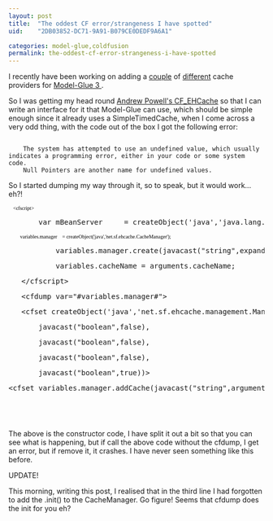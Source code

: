 ```yaml
---
layout: post
title:  "The oddest CF error/strangeness I have spotted"
uid:	"2DB03852-DC71-9A91-B079CE0DEDF9A6A1"

categories: model-glue,coldfusion
permalink: the-oddest-cf-error-strangeness-i-have-spotted
---
```

<p>I recently have been working on adding a <a title="Stake Five   ::  Memory-sensitive Caching for CF" href="http://blogs.sanmathi.org/ashwin/2006/07/01/memory-sensitive-caching-for-cf/">couple</a> of <a title="Exception" href="http://www.infoaccelerator.net/index.cfm?event=showEntry&amp;entryId=5F0448E1-FF30-C9A3-AD26173857DBC0E1">different</a> cache providers for <a title="The Model-Glue Framework" href="http://www.model-glue.com/coldfusion.cfm">Model-Glue 3
</a>.</p>
<p>
So I was getting my head round <a title="Exception" href="http://www.infoaccelerator.net/index.cfm?event=showEntry&amp;entryId=5F0448E1-FF30-C9A3-AD26173857DBC0E1">Andrew Powell's CF_EHCache</a> so that I can write an interface for it that Model-Glue can use, which should be simple enough since it already uses a SimpleTimedCache, when I come across a very odd thing, with the code out of the box I got the following error:
</p>
<p>
<code>
	The system has attempted to use an undefined value, which usually indicates a programming error, either in your code or some system code.
	Null Pointers are another name for undefined values.
</code></p>
<p><code></code>
So I started dumping my way through it, so to speak, but it would work...
eh?!</p>
<pre><span style="color: #555555; font-family: -webkit-monospace; font-size: 9px; white-space: normal;"><span style="white-space: pre;">	</span><span style="color: #000000; font-family: Verdana; font-size: 10px; white-space: pre;">&lt;cfscript&gt;</span></span><br /></pre>
<pre><span style="white-space: pre;">		</span>var mBeanServer     = createObject('java','java.lang.management.ManagementFactory').getPlatformMBeanServer();<br /></pre>
<p><span style="font-family: -webkit-monospace; font-size: 9px;">
</span></p>
<pre><span style="color: #555555; font-family: verdana; font-size: 11px; white-space: normal;"><span style="white-space: pre;">	</span><span style="white-space: pre;"><span style="color: #000000; font-size: 10px; white-space: pre;">		</span></span><span style="color: #000000; font-size: 10px; white-space: pre;">variables.manager</span><span style="white-space: pre;"><span style="color: #000000; font-size: 10px; white-space: pre;">	</span></span><span style="color: #000000; font-size: 10px; white-space: pre;">= createObject('java','net.sf.ehcache.CacheManager');</span></span><br /></pre>
<pre><span style="white-space: pre;">			</span>variables.manager.create(javacast("string",expandPath('#arguments.scope#.xml')));<br /></pre>
<pre><span style="white-space: pre;">			</span>variables.cacheName = arguments.cacheName;<br /></pre>
<pre><span style="white-space: pre;">	</span>&lt;/cfscript&gt;<br /></pre>
<pre><span style="white-space: pre;">	</span>&lt;cfdump var="#variables.manager#"&gt;<br /></pre>
<pre>	&lt;cfset createObject('java','net.sf.ehcache.management.ManagementService').registerMBeans(variables.manager,mBeanServer,<br /></pre>
<pre><span style="white-space: pre;">		</span>javacast("boolean",false),<br /></pre>
<pre><span style="white-space: pre;">		</span>javacast("boolean",false),<br /></pre>
<pre><span style="white-space: pre;">		</span>javacast("boolean",false),<br /></pre>
<pre><span style="white-space: pre;">		</span>javacast("boolean",true))&gt;<br /></pre>
<pre>&lt;cfset variables.manager.addCache(javacast("string",arguments.cacheName))&gt;<br /></pre>
<p> </p>
<p><code>	
	
	
	
	
</code>
The above is the constructor code, I have split it out a bit so that you can see what is happening, but if call the above code without the cfdump, I get an error, but if remove it, it crashes. 
I have never seen something like this before.</p>
<p>
UPDATE!</p>
<p>This morning, writing this post, I realised that in the third line I had forgotten to add the .init() to the CacheManager. Go figure! Seems that cfdump does the init for you eh?</p>